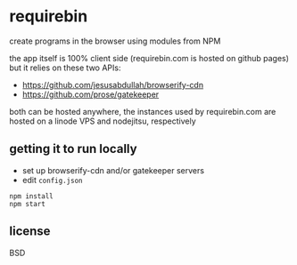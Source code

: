 # requirebin

create programs in the browser using modules from NPM

the app itself is 100% client side (requirebin.com is hosted on github pages) but it relies on these two APIs:

- https://github.com/jesusabdullah/browserify-cdn
- https://github.com/prose/gatekeeper

both can be hosted anywhere, the instances used by requirebin.com are hosted on a linode VPS and nodejitsu, respectively


## getting it to run locally

- set up browserify-cdn and/or gatekeeper servers
- edit `config.json`

```
npm install
npm start
```

## license

BSD